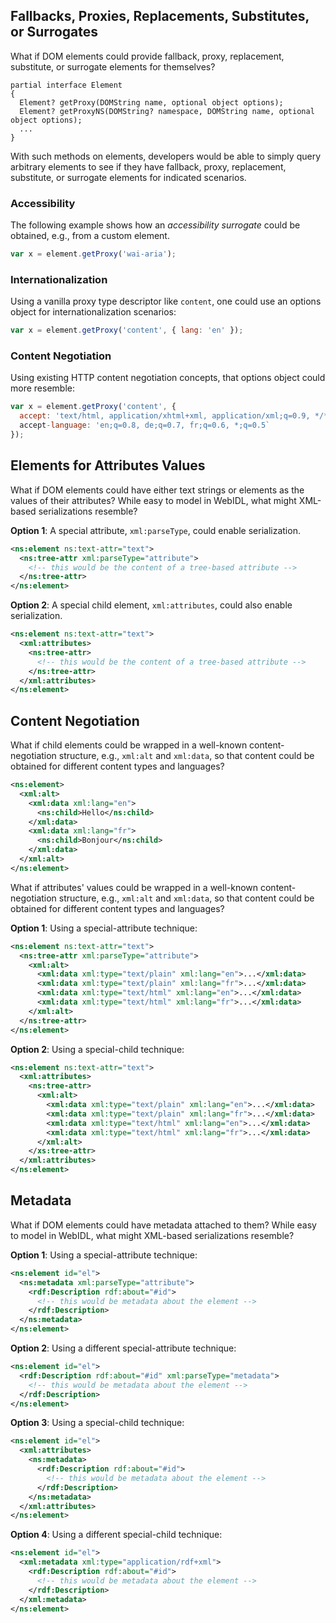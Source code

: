 ## Fallbacks, Proxies, Replacements, Substitutes, or Surrogates

What if DOM elements could provide fallback, proxy, replacement, substitute, or surrogate elements for themselves?

```webidl
partial interface Element
{
  Element? getProxy(DOMString name, optional object options);
  Element? getProxyNS(DOMString? namespace, DOMString name, optional object options);
  ...
}
```

With such methods on elements, developers would be able to simply query arbitrary elements to see if they have fallback, proxy, replacement, substitute, or surrogate elements for indicated scenarios.

### Accessibility

The following example shows how an _accessibility surrogate_ could be obtained, e.g., from a custom element.

```js
var x = element.getProxy('wai-aria');
```

### Internationalization

Using a vanilla proxy type descriptor like `content`, one could use an options object for internationalization scenarios:

```js
var x = element.getProxy('content', { lang: 'en' });
```

### Content Negotiation

Using existing HTTP content negotiation concepts, that options object could more resemble:

```js
var x = element.getProxy('content', {
  accept: 'text/html, application/xhtml+xml, application/xml;q=0.9, */*;q=0.8',
  accept-language: 'en;q=0.8, de;q=0.7, fr;q=0.6, *;q=0.5`
});
```

## Elements for Attributes Values

What if DOM elements could have either text strings or elements as the values of their attributes? While easy to model in WebIDL, what might XML-based serializations resemble?

**Option 1**: A special attribute, `xml:parseType`, could enable serialization.

```xml
<ns:element ns:text-attr="text">
  <ns:tree-attr xml:parseType="attribute">
    <!-- this would be the content of a tree-based attribute -->
  </ns:tree-attr>
</ns:element>
```

**Option 2**: A special child element, `xml:attributes`, could also enable serialization.

```xml
<ns:element ns:text-attr="text">
  <xml:attributes>
    <ns:tree-attr>
      <!-- this would be the content of a tree-based attribute -->
    </ns:tree-attr>
  </xml:attributes>
</ns:element>
```

## Content Negotiation

What if child elements could be wrapped in a well-known content-negotiation structure, e.g., `xml:alt` and `xml:data`, so that content could be obtained for different content types and languages?

```xml
<ns:element>
  <xml:alt>
    <xml:data xml:lang="en">
      <ns:child>Hello</ns:child>
    </xml:data>
    <xml:data xml:lang="fr">
      <ns:child>Bonjour</ns:child>
    </xml:data>
  </xml:alt>
</ns:element>
```

What if attributes' values could be wrapped in a well-known content-negotiation structure, e.g., `xml:alt` and `xml:data`, so that content could be obtained for different content types and languages?

**Option 1**: Using a special-attribute technique:

```xml
<ns:element ns:text-attr="text">
  <ns:tree-attr xml:parseType="attribute">
    <xml:alt>
      <xml:data xml:type="text/plain" xml:lang="en">...</xml:data>
      <xml:data xml:type="text/plain" xml:lang="fr">...</xml:data>
      <xml:data xml:type="text/html" xml:lang="en">...</xml:data>
      <xml:data xml:type="text/html" xml:lang="fr">...</xml:data>
    </xml:alt>
  </ns:tree-attr>
</ns:element>
```

**Option 2**: Using a special-child technique:

```xml
<ns:element ns:text-attr="text">
  <xml:attributes>
    <ns:tree-attr>
      <xml:alt>
        <xml:data xml:type="text/plain" xml:lang="en">...</xml:data>
        <xml:data xml:type="text/plain" xml:lang="fr">...</xml:data>
        <xml:data xml:type="text/html" xml:lang="en">...</xml:data>
        <xml:data xml:type="text/html" xml:lang="fr">...</xml:data>
      </xml:alt>
    </xs:tree-attr>
  </xml:attributes>
</ns:element>
```

## Metadata

What if DOM elements could have metadata attached to them? While easy to model in WebIDL, what might XML-based serializations resemble?

**Option 1**: Using a special-attribute technique:

```xml
<ns:element id="el">
  <ns:metadata xml:parseType="attribute">
    <rdf:Description rdf:about="#id">
      <!-- this would be metadata about the element -->
    </rdf:Description>
  </ns:metadata>
</ns:element>
```

**Option 2**: Using a different special-attribute technique:

```xml
<ns:element id="el">
  <rdf:Description rdf:about="#id" xml:parseType="metadata">
    <!-- this would be metadata about the element -->
  </rdf:Description>
</ns:element>
```

**Option 3**: Using a special-child technique:

```xml
<ns:element id="el">
  <xml:attributes>
    <ns:metadata>
      <rdf:Description rdf:about="#id">
        <!-- this would be metadata about the element -->
      </rdf:Description>
    </ns:metadata>
  </xml:attributes>
</ns:element>
```

**Option 4**: Using a different special-child technique:

```xml
<ns:element id="el">
  <xml:metadata xml:type="application/rdf+xml">
    <rdf:Description rdf:about="#id">
      <!-- this would be metadata about the element -->
    </rdf:Description>
  </xml:metadata>
</ns:element>
```
